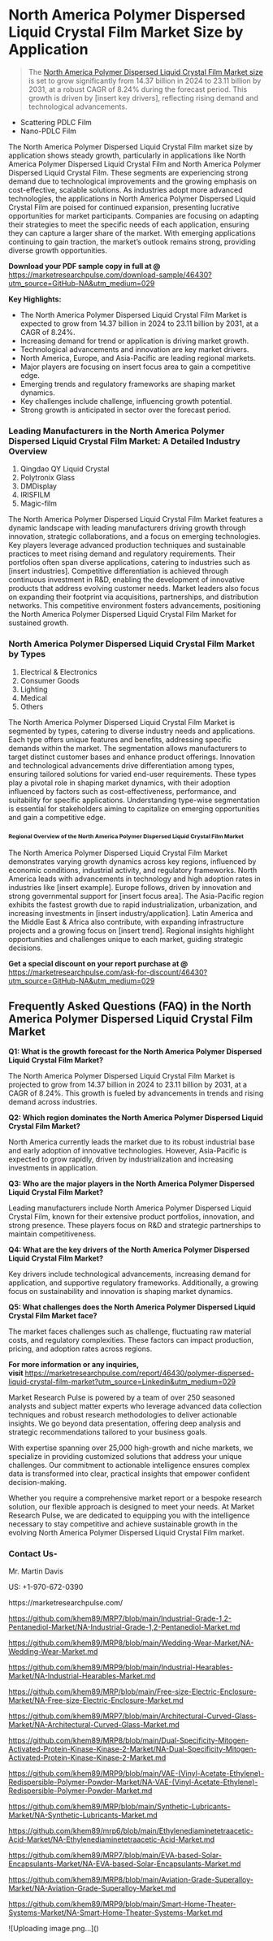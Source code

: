 <h1>North America Polymer Dispersed Liquid Crystal Film Market&nbsp;Size by Application</h1><blockquote><p>The <a href="https://marketresearchpulse.com/download-sample/46430?utm_source=GitHub-NA&amp;utm_medium=029">North America Polymer Dispersed Liquid Crystal Film Market size</a> is set to grow significantly from 14.37 billion in 2024 to 23.11 billion by 2031, at a robust CAGR of 8.24% during the forecast period. This growth is driven by [insert key drivers], reflecting rising demand and technological advancements.</p></blockquote><ul><li>Scattering PDLC Film <li> Nano-PDLC Film</li></ul><p>The North America Polymer Dispersed Liquid Crystal Film market size by application shows steady growth, particularly in applications like North America Polymer Dispersed Liquid Crystal Film and North America Polymer Dispersed Liquid Crystal Film. These segments are experiencing strong demand due to technological improvements and the growing emphasis on cost-effective, scalable solutions. As industries adopt more advanced technologies, the applications in North America Polymer Dispersed Liquid Crystal Film are poised for continued expansion, presenting lucrative opportunities for market participants. Companies are focusing on adapting their strategies to meet the specific needs of each application, ensuring they can capture a larger share of the market. With emerging applications continuing to gain traction, the market’s outlook remains strong, providing diverse growth opportunities.</p><p><strong>Download your PDF sample copy in full at @ </strong><a href="https://marketresearchpulse.com/download-sample/46430?utm_source=GitHub-NA&amp;utm_medium=029">https://marketresearchpulse.com/download-sample/46430?utm_source=GitHub-NA&amp;utm_medium=029</a></p><p><strong>Key Highlights: </strong></p><ul><li>The North America Polymer Dispersed Liquid Crystal Film Market is expected to grow from 14.37 billion in 2024 to 23.11 billion by 2031, at a CAGR of 8.24%.</li><li>Increasing demand for trend or application is driving market growth.</li><li>Technological advancements and innovation are key market drivers.</li><li>North America, Europe, and Asia-Pacific are leading regional markets.</li><li>Major players are focusing on insert focus area to gain a competitive edge.</li><li>Emerging trends and regulatory frameworks are shaping market dynamics.</li><li>Key challenges include challenge, influencing growth potential.</li><li>Strong growth is anticipated in sector over the forecast period.</li></ul><h3>Leading Manufacturers in the North America Polymer Dispersed Liquid Crystal Film Market: A Detailed Industry Overview</h3><ol><li>Qingdao QY Liquid Crystal</li><li>Polytronix Glass</li><li>DMDisplay</li><li>IRISFILM</li><li>Magic-film</li></ol><div class="flex max-w-full flex-col flex-grow"><div class="min-h-8 text-message flex w-full flex-col items-end gap-2 whitespace-normal break-words [.text-message+&amp;]:mt-5" dir="auto" data-message-author-role="assistant" data-message-id="fd8432e4-4910-450d-b182-61b7bfb0a01f" data-message-model-slug="gpt-4o"><div class="flex w-full flex-col gap-1 empty:hidden first:pt-[3px]"><div class="markdown prose w-full break-words dark:prose-invert light"><p>The North America Polymer Dispersed Liquid Crystal Film Market features a dynamic landscape with leading manufacturers driving growth through innovation, strategic collaborations, and a focus on emerging technologies. Key players leverage advanced production techniques and sustainable practices to meet rising demand and regulatory requirements. Their portfolios often span diverse applications, catering to industries such as [insert industries]. Competitive differentiation is achieved through continuous investment in R&amp;D, enabling the development of innovative products that address evolving customer needs. Market leaders also focus on expanding their footprint via acquisitions, partnerships, and distribution networks. This competitive environment fosters advancements, positioning the North America Polymer Dispersed Liquid Crystal Film Market for sustained growth.</p></div></div></div></div><h3>North America Polymer Dispersed Liquid Crystal Film Market by Types</h3><ol><li>Electrical & Electronics <li> Consumer Goods <li> Lighting <li> Medical <li> Others</li></ol><div class="flex max-w-full flex-col flex-grow"><div class="min-h-8 text-message flex w-full flex-col items-end gap-2 whitespace-normal break-words [.text-message+&amp;]:mt-5" dir="auto" data-message-author-role="assistant" data-message-id="084470be-0bb7-4664-bddf-5156b4f41249" data-message-model-slug="gpt-4o-mini"><div class="flex w-full flex-col gap-1 empty:hidden first:pt-[3px]"><div class="markdown prose w-full break-words dark:prose-invert light"><p>The North America Polymer Dispersed Liquid Crystal Film Market is segmented by types, catering to diverse industry needs and applications. Each type offers unique features and benefits, addressing specific demands within the market. The segmentation allows manufacturers to target distinct customer bases and enhance product offerings. Innovation and technological advancements drive differentiation among types, ensuring tailored solutions for varied end-user requirements. These types play a pivotal role in shaping market dynamics, with their adoption influenced by factors such as cost-effectiveness, performance, and suitability for specific applications. Understanding type-wise segmentation is essential for stakeholders aiming to capitalize on emerging opportunities and gain a competitive edge.</p></div></div></div></div><h3><span style="font-size: 11px;">Regional Overview of the North America Polymer Dispersed Liquid Crystal Film Market</span></h3><div class="flex max-w-full flex-col flex-grow"><div class="min-h-8 text-message flex w-full flex-col items-end gap-2 whitespace-normal break-words [.text-message+&amp;]:mt-5" dir="auto" data-message-author-role="assistant" data-message-id="e9038762-ce64-4e30-91c9-9bd413514231" data-message-model-slug="gpt-4o-mini"><div class="flex w-full flex-col gap-1 empty:hidden first:pt-[3px]"><div class="markdown prose w-full break-words dark:prose-invert light"><p>The North America Polymer Dispersed Liquid Crystal Film Market demonstrates varying growth dynamics across key regions, influenced by economic conditions, industrial activity, and regulatory frameworks. North America leads with advancements in technology and high adoption rates in industries like [insert example]. Europe follows, driven by innovation and strong governmental support for [insert focus area]. The Asia-Pacific region exhibits the fastest growth due to rapid industrialization, urbanization, and increasing investments in [insert industry/application]. Latin America and the Middle East &amp; Africa also contribute, with expanding infrastructure projects and a growing focus on [insert trend]. Regional insights highlight opportunities and challenges unique to each market, guiding strategic decisions.</p></div></div></div></div><p><strong>Get a special discount on your report purchase at @ </strong><a href="https://marketresearchpulse.com/ask-for-discount/46430?utm_source=GitHub-NA&amp;utm_medium=029">https://marketresearchpulse.com/ask-for-discount/46430?utm_source=GitHub-NA&amp;utm_medium=029</a></p><h2>Frequently Asked Questions (FAQ) in the North America Polymer Dispersed Liquid Crystal Film Market</h2><p><strong>Q1: What is the growth forecast for the North America Polymer Dispersed Liquid Crystal Film Market?</strong></p><p>The North America Polymer Dispersed Liquid Crystal Film Market is projected to grow from 14.37 billion in 2024 to 23.11 billion by 2031, at a CAGR of 8.24%. This growth is fueled by advancements in trends and rising demand across industries.</p><p><strong>Q2: Which region dominates the North America Polymer Dispersed Liquid Crystal Film Market?</strong></p><p>North America currently leads the market due to its robust industrial base and early adoption of innovative technologies. However, Asia-Pacific is expected to grow rapidly, driven by industrialization and increasing investments in application.</p><p><strong>Q3: Who are the major players in the North America Polymer Dispersed Liquid Crystal Film Market?</strong></p><p>Leading manufacturers include North America Polymer Dispersed Liquid Crystal Film, known for their extensive product portfolios, innovation, and strong presence. These players focus on R&amp;D and strategic partnerships to maintain competitiveness.</p><p><strong>Q4: What are the key drivers of the North America Polymer Dispersed Liquid Crystal Film Market?</strong></p><p>Key drivers include technological advancements, increasing demand for application, and supportive regulatory frameworks. Additionally, a growing focus on sustainability and innovation is shaping market dynamics.</p><p><strong>Q5: What challenges does the North America Polymer Dispersed Liquid Crystal Film Market face?</strong></p><p>The market faces challenges such as challenge, fluctuating raw material costs, and regulatory complexities. These factors can impact production, pricing, and adoption rates across regions.</p><p><strong>For more information or any inquiries, visit&nbsp;</strong><a href="https://marketresearchpulse.com/report/46430/polymer-dispersed-liquid-crystal-film-market?utm_source=Linkedin&utm_medium=029">https://marketresearchpulse.com/report/46430/polymer-dispersed-liquid-crystal-film-market?utm_source=Linkedin&utm_medium=029</a></p><p>Market Research Pulse is powered by a team of over 250 seasoned analysts and subject matter experts who leverage advanced data collection techniques and robust research methodologies to deliver actionable insights. We go beyond data presentation, offering deep analysis and strategic recommendations tailored to your business goals.</p><p>With expertise spanning over 25,000 high-growth and niche markets, we specialize in providing customized solutions that address your unique challenges. Our commitment to actionable intelligence ensures complex data is transformed into clear, practical insights that empower confident decision-making.</p><p>Whether you require a comprehensive market report or a bespoke research solution, our flexible approach is designed to meet your needs. At Market Research Pulse, we are dedicated to equipping you with the intelligence necessary to stay competitive and achieve sustainable growth in the evolving North America Polymer Dispersed Liquid Crystal Film market.</p><h3><strong>Contact Us-</strong></h3><p>Mr. Martin Davis</p><p>US: +1-970-672-0390</p><p>https://marketresearchpulse.com/</p><p><a href="https://github.com/khem89/MRP7/blob/main/Industrial-Grade-1,2-Pentanediol-Market/NA-Industrial-Grade-1,2-Pentanediol-Market.md">https://github.com/khem89/MRP7/blob/main/Industrial-Grade-1,2-Pentanediol-Market/NA-Industrial-Grade-1,2-Pentanediol-Market.md</a></p><p><a href="https://github.com/khem89/MRP8/blob/main/Wedding-Wear-Market/NA-Wedding-Wear-Market.md">https://github.com/khem89/MRP8/blob/main/Wedding-Wear-Market/NA-Wedding-Wear-Market.md</a></p><p><a href="https://github.com/khem89/MRP9/blob/main/Industrial-Hearables-Market/NA-Industrial-Hearables-Market.md">https://github.com/khem89/MRP9/blob/main/Industrial-Hearables-Market/NA-Industrial-Hearables-Market.md</a></p><p><a href="https://github.com/khem89/MRP/blob/main/Free-size-Electric-Enclosure-Market/NA-Free-size-Electric-Enclosure-Market.md">https://github.com/khem89/MRP/blob/main/Free-size-Electric-Enclosure-Market/NA-Free-size-Electric-Enclosure-Market.md</a></p><p><a href="https://github.com/khem89/MRP7/blob/main/Architectural-Curved-Glass-Market/NA-Architectural-Curved-Glass-Market.md">https://github.com/khem89/MRP7/blob/main/Architectural-Curved-Glass-Market/NA-Architectural-Curved-Glass-Market.md</a></p><p><a href="https://github.com/khem89/MRP8/blob/main/Dual-Specificity-Mitogen-Activated-Protein-Kinase-Kinase-2-Market/NA-Dual-Specificity-Mitogen-Activated-Protein-Kinase-Kinase-2-Market.md">https://github.com/khem89/MRP8/blob/main/Dual-Specificity-Mitogen-Activated-Protein-Kinase-Kinase-2-Market/NA-Dual-Specificity-Mitogen-Activated-Protein-Kinase-Kinase-2-Market.md</a></p><p><a href="https://github.com/khem89/MRP9/blob/main/VAE-(Vinyl-Acetate-Ethylene)-Redispersible-Polymer-Powder-Market/NA-VAE-(Vinyl-Acetate-Ethylene)-Redispersible-Polymer-Powder-Market.md">https://github.com/khem89/MRP9/blob/main/VAE-(Vinyl-Acetate-Ethylene)-Redispersible-Polymer-Powder-Market/NA-VAE-(Vinyl-Acetate-Ethylene)-Redispersible-Polymer-Powder-Market.md</a></p><p><a href="https://github.com/khem89/MRP/blob/main/Synthetic-Lubricants-Market/NA-Synthetic-Lubricants-Market.md">https://github.com/khem89/MRP/blob/main/Synthetic-Lubricants-Market/NA-Synthetic-Lubricants-Market.md</a></p><p><a href="https://github.com/khem89/mrp6/blob/main/Ethylenediaminetetraacetic-Acid-Market/NA-Ethylenediaminetetraacetic-Acid-Market.md">https://github.com/khem89/mrp6/blob/main/Ethylenediaminetetraacetic-Acid-Market/NA-Ethylenediaminetetraacetic-Acid-Market.md</a></p><p><a href="https://github.com/khem89/MRP7/blob/main/EVA-based-Solar-Encapsulants-Market/NA-EVA-based-Solar-Encapsulants-Market.md">https://github.com/khem89/MRP7/blob/main/EVA-based-Solar-Encapsulants-Market/NA-EVA-based-Solar-Encapsulants-Market.md</a></p><p><a href="https://github.com/khem89/MRP8/blob/main/Aviation-Grade-Superalloy-Market/NA-Aviation-Grade-Superalloy-Market.md">https://github.com/khem89/MRP8/blob/main/Aviation-Grade-Superalloy-Market/NA-Aviation-Grade-Superalloy-Market.md</a></p><p><a href="https://github.com/khem89/MRP9/blob/main/Smart-Home-Theater-Systems-Market/NA-Smart-Home-Theater-Systems-Market.md">https://github.com/khem89/MRP9/blob/main/Smart-Home-Theater-Systems-Market/NA-Smart-Home-Theater-Systems-Market.md</a></p>
![Uploading image.png…]()
